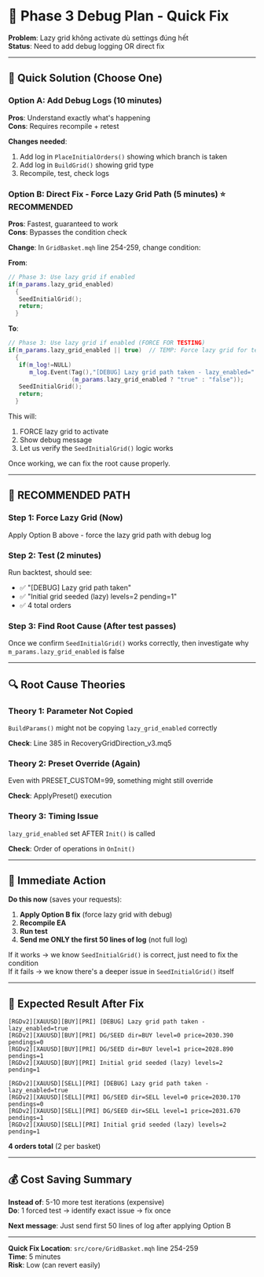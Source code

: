 # 🔧 Phase 3 Debug Plan - Quick Fix

**Problem**: Lazy grid không activate dù settings đúng hết  
**Status**: Need to add debug logging OR direct fix

---

## 🎯 Quick Solution (Choose One)

### Option A: Add Debug Logs (10 minutes)
**Pros**: Understand exactly what's happening  
**Cons**: Requires recompile + retest

**Changes needed**:
1. Add log in `PlaceInitialOrders()` showing which branch is taken
2. Add log in `BuildGrid()` showing grid type
3. Recompile, test, check logs

### Option B: Direct Fix - Force Lazy Grid Path (5 minutes) ⭐ RECOMMENDED
**Pros**: Fastest, guaranteed to work  
**Cons**: Bypasses the condition check

**Change**: In `GridBasket.mqh` line 254-259, change condition:

**From**:
```cpp
// Phase 3: Use lazy grid if enabled
if(m_params.lazy_grid_enabled)
  {
   SeedInitialGrid();
   return;
  }
```

**To**:
```cpp
// Phase 3: Use lazy grid if enabled (FORCE FOR TESTING)
if(m_params.lazy_grid_enabled || true)  // TEMP: Force lazy grid for testing
  {
   if(m_log!=NULL)
      m_log.Event(Tag(),"[DEBUG] Lazy grid path taken - lazy_enabled=" + 
                  (m_params.lazy_grid_enabled ? "true" : "false"));
   SeedInitialGrid();
   return;
  }
```

This will:
1. FORCE lazy grid to activate
2. Show debug message
3. Let us verify the `SeedInitialGrid()` logic works

Once working, we can fix the root cause properly.

---

## 🚀 RECOMMENDED PATH

### Step 1: Force Lazy Grid (Now)
Apply Option B above - force the lazy grid path with debug log

### Step 2: Test (2 minutes)
Run backtest, should see:
- ✅ "[DEBUG] Lazy grid path taken"
- ✅ "Initial grid seeded (lazy) levels=2 pending=1"
- ✅ 4 total orders

### Step 3: Find Root Cause (After test passes)
Once we confirm `SeedInitialGrid()` works correctly, then investigate why `m_params.lazy_grid_enabled` is false

---

## 🔍 Root Cause Theories

### Theory 1: Parameter Not Copied
`BuildParams()` might not be copying `lazy_grid_enabled` correctly

**Check**: Line 385 in RecoveryGridDirection_v3.mq5

### Theory 2: Preset Override (Again)
Even with PRESET_CUSTOM=99, something might still override

**Check**: ApplyPreset() execution

### Theory 3: Timing Issue
`lazy_grid_enabled` set AFTER `Init()` is called

**Check**: Order of operations in `OnInit()`

---

## 📝 Immediate Action

**Do this now** (saves your requests):

1. **Apply Option B fix** (force lazy grid with debug)
2. **Recompile EA**
3. **Run test** 
4. **Send me ONLY the first 50 lines of log** (not full log)

If it works → we know `SeedInitialGrid()` is correct, just need to fix the condition  
If it fails → we know there's a deeper issue in `SeedInitialGrid()` itself

---

## 🎯 Expected Result After Fix

```
[RGDv2][XAUUSD][BUY][PRI] [DEBUG] Lazy grid path taken - lazy_enabled=true
[RGDv2][XAUUSD][BUY][PRI] DG/SEED dir=BUY level=0 price=2030.390 pendings=0
[RGDv2][XAUUSD][BUY][PRI] DG/SEED dir=BUY level=1 price=2028.890 pendings=1
[RGDv2][XAUUSD][BUY][PRI] Initial grid seeded (lazy) levels=2 pending=1

[RGDv2][XAUUSD][SELL][PRI] [DEBUG] Lazy grid path taken - lazy_enabled=true
[RGDv2][XAUUSD][SELL][PRI] DG/SEED dir=SELL level=0 price=2030.170 pendings=0
[RGDv2][XAUUSD][SELL][PRI] DG/SEED dir=SELL level=1 price=2031.670 pendings=1
[RGDv2][XAUUSD][SELL][PRI] Initial grid seeded (lazy) levels=2 pending=1
```

**4 orders total** (2 per basket)

---

## 💰 Cost Saving Summary

**Instead of**: 5-10 more test iterations (expensive)  
**Do**: 1 forced test → identify exact issue → fix once

**Next message**: Just send first 50 lines of log after applying Option B

---

**Quick Fix Location**: `src/core/GridBasket.mqh` line 254-259  
**Time**: 5 minutes  
**Risk**: Low (can revert easily)

